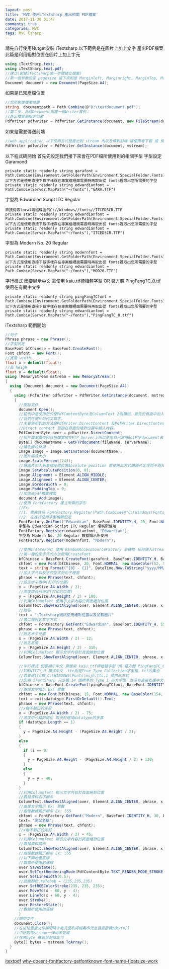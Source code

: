 ```yaml
---
layout: post
title: 'MVC 使用iTextsharp 產出相關 PDF檔案'
date: 2017-11-30 01:47
comments: true
categories: MVC
tags: MVC Csharp
---
```

請先自行使用Nutget安裝 iTextsharp
以下範例是在圖片上加上文字 產出PDF檔案此篇是利用絕對位置在圖片上加上字元
```cs
using iTextSharp.text;
using iTextSharp.text.pdf;
//建立(創建iTextsharp第一步驟建立檔案)
//第一個參數設定 pagesize 接下來則是 Marginleft, Marginright, MarginTop, MarginBottom
Document document = new Document(PageSize.A4);
```
如果是已知產檔位置
```cs
//您所創建檔案位置
string  documentpath = Path.Combine(@"D:\testdocument.pdf");
//第二步，為該Document創建一個Writer實例：
//產出檔案到指定位置
PdfWriter pdfwriter = PdfWriter.GetInstance(document, new FileStream(documentpath, FileMode.Create));
```
如果是需要傳送前端
```cs
//web application 以下使用方式是產出到 stream 內以及傳到前端 讓使用者下載 或 預覽 dispose()
PdfWriter pdfwriter = PdfWriter.GetInstance(document, mstream);
```
以下程式碼開始
首先先設定我們接下來會在PDF檔所使用到的相關字型
字型設定 Garamond

	private static readonly string garafont = Path.Combine(Environment.GetFolderPath(Environment.SpecialFolder.Fonts),"GARA.TTF");
	以下方式是使用直接下載字樣存在專案檔裡面需要時再取出從 fonts裡取出您所需要的字型
	private static readonly string edwardianfont = Path.Combie(Server.MapPath("~/fonts"),"GARA.TTF")

字型為 Edwardian Script ITC Regular

	直接從取local端磁碟區的C://Windows//fonts//ITCEDSCR.TTF
	private static readonly string edwardianfont = Path.Combine(Environment.GetFolderPath(Environment.SpecialFolder.Fonts),"ITCEDSCR.TTF");
	以下方式是使用直接下載字樣存在專案檔裡面需要時再取出從 fonts裡取出您所需要的字型
	private static readonly string edwardianfont = Path.Combie(Server.MapPath("~/fonts"),"ITCEDSCR.TTF")

字型為 Modern No. 20 Regular

	private static readonly string modernfont = Path.Combine(Environment.GetFolderPath(Environment.SpecialFolder.Fonts),"MOD20.TTF");
	以下方式是使用直接下載字樣存在專案檔裡面需要時再取出從 fonts裡取出您所需要的字型
	private static readonly string edwardianfont = Path.Combie(Server.MapPath("~/fonts"),"MOD20.TTF")

字行樣式 因要顯示中文 需使用 kaiu.ttf標楷體字型 OR 蘋方體 PingFangTC_0.ttf使用在有關中文字

	private static readonly string pingFangTCfont = Path.Combine(Environment.GetFolderPath(Environment.SpecialFolder.Fonts),"PingFangTC_0.ttf");
	以下方式是使用直接下載字樣存在專案檔裡面需要時再取出從 fonts裡取出您所需要的字型
	private static readonly string edwardianfont = Path.Combie(Server.MapPath("~/fonts"),"PingFangTC_0.ttf")

iTextsharp 範例開始
```cs
//句子
Phrase phrase = new Phrase();
//字型設定
BaseFont bfChinese = BaseFont.CreateFont();
Font chfont = new Font();
//寬度 width
float x = default(float);
//高 heigh
float y = default(float);
using (MemoryStream mstream = new MemoryStream())
{
  using (Document document = new Document(PageSize.A4))
  {
    using (PdfWriter pdfwriter = PdfWriter.GetInstance(document, mstream))
    {
      //開起文件
      document.Open();
      //範例中會使用到的是PdfContentByte及ColumnText 2個類別。首先於頁面中加入一張圖檔，
      //我們在圖片的內文寫字。
      //主要使用到的方法是PdfWriter.DirectContent 及PdfWriter.DirectContentUnder：
      //Direct content 是指在頁面的絕對位置中插入內容。
      PdfContentByte over = pdfwriter.DirectContent;
      //照片檔案路徑因我把檔案放在FTP Server上所以使用自己寫得GetFTPdocument去做取得檔案動作並且回傳Byte[]
      Byte[] documentName = GetFTPdocument(fileName, serverName);
      //讀取圖片來源
      Image image = Image.GetInstance(documentName);
      //圖片縮放大小
      image.ScalePercent(24f);
      //將圖片加入到某個座標位置absolute position 需使用此方式讓圖片定住而不跑掉
      image.SetAbsolutePosition(0, 0);
      image.Alignment = Element.ALIGN_MIDDLE;
      image.Alignment = Element.ALIGN_CENTER;
      image.BorderWidth = 0;
      image.PaddingTop = 0;
      //加進去pdf檔案裡面
      document.Add(image);
      //使用 FontFactory 建立所需的字形
      //Ex:
      //1. 需先註冊 FontFactory.Register(Path.Combine(@"C:\Windows\Fonts\ITCEDSCR.TTF"), "Edwardian");
      //2. 在進行使用字型相關設定
      FontFactory.GetFont("Edwardian", BaseFont.IDENTITY_H, 20, Font.NORMAL, new BaseColor(52, 52, 52));
      字型為 Edwardian Script ITC Regular 暱稱所使用
      FontFactory.Register(edwardianfont, "Edwardian");
      字型為 Modern No. 20 Regular 數據顯示所使用
      FontFactory.Register(modernfont, "Modern");

      //使用CreateFont 使用 RandomAccessSourceFactory 來轉換 任何傳入stream格式
      //第一種設定字元的方法使用CreateFont
      bfChinese = BaseFont.CreateFont(garafont, BaseFont.IDENTITY_H, BaseFont.NOT_EMBEDDED);
      chfont = new Font(bfChinese, 20, Font.NORMAL, new BaseColor(52, 52, 52));
      text = string.Format("{0} - {1}", DateTime.Now.ToString("yyyy/MM/dd"), DateTime.Now.AddMonths(1).ToString("yyyy/MM/dd"));
      //加入字元以及字的型式到句子裡面
      phrase = new Phrase(text, chfont);
      //設定水平置中(打印的位置)
      x = (PageSize.A4.Width / 2);
      //高度請自行決定(打印的位置)
      y = (PageSize.A4.Height / 2) + 180;
      //利用ColumnText 使用示文字內容於頁面絕對位置
      ColumnText.ShowTextAligned(over, Element.ALIGN_CENTER, phrase, x, y, 0);
      //姓名
      text = "iTextsharp測試使用絕對位置以及加載圖片"
      //第二種設定文字方式
      chfont = FontFactory.GetFont("Edwardian", BaseFont.IDENTITY_H, 55, Font.NORMAL, new BaseColor(52, 52, 52));
      phrase = new Phrase(text, chfont);
      //設定水平位置
      x = (PageSize.A4.Width / 2) - 12;
      //設定高度
      y = (PageSize.A4.Height / 2) - 310;
      //利用ColumnText 顯示文字內容於頁面絕對位置
      ColumnText.ShowTextAligned(over, Element.ALIGN_CENTER, phrase, x, y, 0);

      //字行樣式 因要顯示中文 需使用 kaiu.ttf標楷體字型 OR 蘋方體 PingFangTC_0.ttf
      //IDENTITY_H 橫式中文 .ttc則是True Type Collection字型檔，ttf的集合
      //若要選ttc檔 C:\WINDOWS\Fonts\msjh.ttc,1 使用此方式
      //因為 iTextSharp 只支援 14 個標準的 Type 1 英文字型，並沒有直接支援中文字型的顯示，取而代之的是你必須自行指定中文字型來源才能獲得解決，所以在此整理顯示中文字的幾種解決方案。
      bfChinese = BaseFont.CreateFont(pingFangTCfont, BaseFont.IDENTITY_H, BaseFont.NOT_EMBEDDED);
      //處理文字顯示 Ex: 票數
      chfont = new Font(bfChinese, 15, Font.NORMAL, new BaseColor(154, 154, 154));
      text = exitsdatatype.FirstOrDefault().Text;
      phrase = new Phrase(text, chfont);
      //x軸不動已設定好
      x = (PageSize.A4.Width / 2) - 75;
      //高度中心點的變化 取決於選項datatype的多寡
      if (datatype.Length == 1)
      {
        y = PageSize.A4.Height - (PageSize.A4.Height / 2);
      }
      else
      {
        if (i == 0)
        {
          y = PageSize.A4.Height - (PageSize.A4.Height / 2) + 130;
        }
        else
        {
          y = y - 40;
        }
      }
      //利用ColumnText 顯示文字內容於頁面絕對位置
      //數據資料名字顯示
      ColumnText.ShowTextAligned(over, Element.ALIGN_CENTER, phrase, x, y, 0);
      //處理文字顯示 Ex: 票數
      //處理數據顯示顯示 Ex: 555
      chfont = FontFactory.GetFont("Modern", BaseFont.IDENTITY_H, 30, Font.NORMAL, new BaseColor(226, 164, 62));
      text= "測試名稱";
      phrase = new Phrase(text, chfont);
      //x軸不動已設定好
      x = (PageSize.A4.Width / 2) + 45;
      //利用ColumnText 顯示文字內容於頁面絕對位置
      //數據資料顯示
      ColumnText.ShowTextAligned(over, Element.ALIGN_CENTER, phrase, x, y, 0);
      //處理數據顯示顯示 Ex: 555
      //以下開始畫底線
      //數據所使用的底線
      over.SaveState();
      over.SetTextRenderingMode(PdfContentByte.TEXT_RENDER_MODE_STROKE);
      over.SetLineWidth(0.5);
      //底線顏色 #efebeb = (235,235,235)
      over.SetRGBColorStroke(235, 235, 235);
      over.MoveTo(x - 60, y - 4);
      over.LineTo(x + 60, y - 4);
      over.Stroke();
      over.RestoreState();
      //數據所使用的底線
      }
    //關閉文件
    document.Close();
    //在這注意當文件關閉時才能完整取得檔案串流並且直接轉成byte[]
    //中途取得stream一律尚未完成
    //在將byte 傳送至前端即可
    Byte[] bytes = mstream.ToArray();
  }
}
```
[itextpdf](https://developers.itextpdf.com/fr/node/1798)
[why-doesnt-fontfactory-getfontknown-font-name-floatsize-work](https://stackoverflow.com/questions/24007492/why-doesnt-fontfactory-getfontknown-font-name-floatsize-work)